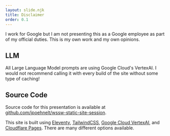 ```yaml
---
layout: slide.njk
title: Disclaimer
order: 0.1
---
```


I work for Google but I am not presenting this as a Google employee as part of my official duties. This is my own work and my own opinions. 

## LLM

All Large Language Model prompts are using Google Cloud's VertexAI. I would not recommend calling it with every build of the site without some type of caching!

## Source Code

Source code for this presentation is available at [github.com/jpoehnelt/wssw-static-site-session](https://github.com/jpoehnelt/wssw-static-site-session).

This site is built using [Eleventy](https://www.11ty.dev/), [TailwindCSS](https://tailwindcss.com/), [Google Cloud VertexAI](https://cloud.google.com/vertex-ai), and [Cloudflare Pages](https://pages.cloudflare.com/). There are many different options available.
